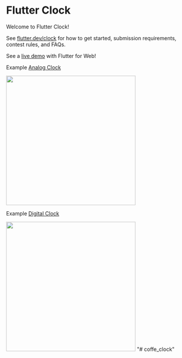 # Flutter Clock

Welcome to Flutter Clock!

See [flutter.dev/clock](https://flutter.dev/clock) for how to get started, submission requirements, contest rules, and FAQs.

See a [live demo](https://maryx.github.io/flutter_clock) with Flutter for Web!

Example [Analog Clock](analog_clock)

<img src='analog_clock/analog.gif' width='350'>

Example [Digital Clock](digital_clock)

<img src='digital_clock/digital.gif' width='350'>
"# coffe_clock" 
